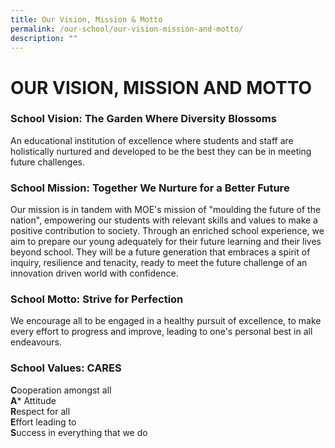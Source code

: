 ```yaml
---
title: Our Vision, Mission & Motto
permalink: /our-school/our-vision-mission-and-motto/
description: ""
---
```

# OUR VISION, MISSION AND MOTTO

### School Vision: The Garden Where Diversity Blossoms

An educational institution of excellence where students and staff are holistically nurtured and developed to be the best they can be in meeting future challenges.

### School Mission: Together We Nurture for a Better Future

Our mission is in tandem with MOE's mission of "moulding the future of the nation", empowering our students with relevant skills and values to make a positive contribution to society. Through an enriched school experience, we aim to prepare our young adequately for their future learning and their lives beyond school. They will be a future generation that embraces a spirit of inquiry, resilience and tenacity, ready to meet the future challenge of an innovation driven world with confidence.

### School Motto: Strive for Perfection

We encourage all to be engaged in a healthy pursuit of excellence, to make every effort to progress and improve, leading to one's personal best in all endeavours.

### School Values: CARES
**C**ooperation amongst all <br>
**A*** Attitude <br>
**R**espect for all <br>
**E**ffort leading to <br>
**S**uccess in everything that we do